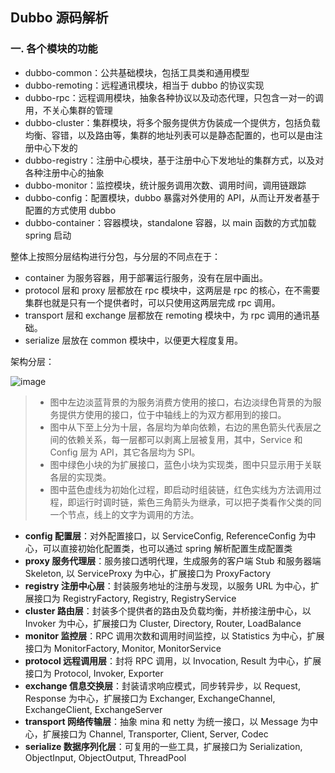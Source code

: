 ## Dubbo 源码解析

### 一. 各个模块的功能

- dubbo-common：公共基础模块，包括工具类和通用模型
- dubbo-remoting：远程通讯模块，相当于 dubbo 的协议实现
- dubbo-rpc：远程调用模块，抽象各种协议以及动态代理，只包含一对一的调用，不关心集群的管理
- dubbo-cluster：集群模块，将多个服务提供方伪装成一个提供方，包括负载均衡、容错，以及路由等，集群的地址列表可以是静态配置的，也可以是由注册中心下发的
- dubbo-registry：注册中心模块，基于注册中心下发地址的集群方式，以及对各种注册中心的抽象
- dubbo-monitor：监控模块，统计服务调用次数、调用时间，调用链跟踪
- dubbo-config：配置模块，dubbo 暴露对外使用的 API，从而让开发者基于配置的方式使用 dubbo
- dubbo-container：容器模块，standalone 容器，以 main 函数的方式加载 spring 启动

整体上按照分层结构进行分包，与分层的不同点在于：

- container 为服务容器，用于部署运行服务，没有在层中画出。
- protocol 层和 proxy 层都放在 rpc 模块中，这两层是 rpc 的核心，在不需要集群也就是只有一个提供者时，可以只使用这两层完成 rpc 调用。
- transport 层和 exchange 层都放在 remoting 模块中，为 rpc 调用的通讯基础。
- serialize 层放在 common 模块中，以便更大程度复用。

架构分层：

![image](http://dubbo.io/books/dubbo-dev-book/sources/images/dubbo-framework.jpg)

> - 图中左边淡蓝背景的为服务消费方使用的接口，右边淡绿色背景的为服务提供方使用的接口，位于中轴线上的为双方都用到的接口。
> - 图中从下至上分为十层，各层均为单向依赖，右边的黑色箭头代表层之间的依赖关系，每一层都可以剥离上层被复用，其中，Service 和 Config 层为 API，其它各层均为 SPI。
> - 图中绿色小块的为扩展接口，蓝色小块为实现类，图中只显示用于关联各层的实现类。
> - 图中蓝色虚线为初始化过程，即启动时组装链，红色实线为方法调用过程，即运行时调时链，紫色三角箭头为继承，可以把子类看作父类的同一个节点，线上的文字为调用的方法。

- __config 配置层__：对外配置接口，以 ServiceConfig, ReferenceConfig 为中心，可以直接初始化配置类，也可以通过 spring 解析配置生成配置类
- __proxy 服务代理层__：服务接口透明代理，生成服务的客户端 Stub 和服务器端 Skeleton, 以 ServiceProxy 为中心，扩展接口为 ProxyFactory
- __registry 注册中心层__：封装服务地址的注册与发现，以服务 URL 为中心，扩展接口为 RegistryFactory, Registry, RegistryService
- __cluster 路由层__：封装多个提供者的路由及负载均衡，并桥接注册中心，以 Invoker 为中心，扩展接口为 Cluster, Directory, Router, LoadBalance
- __monitor 监控层__：RPC 调用次数和调用时间监控，以 Statistics 为中心，扩展接口为 MonitorFactory, Monitor, MonitorService
- __protocol 远程调用层__：封将 RPC 调用，以 Invocation, Result 为中心，扩展接口为 Protocol, Invoker, Exporter
- __exchange 信息交换层__：封装请求响应模式，同步转异步，以 Request, Response 为中心，扩展接口为 Exchanger, ExchangeChannel, ExchangeClient, ExchangeServer
- __transport 网络传输层__：抽象 mina 和 netty 为统一接口，以 Message 为中心，扩展接口为 Channel, Transporter, Client, Server, Codec
- __serialize 数据序列化层__：可复用的一些工具，扩展接口为 Serialization, ObjectInput, ObjectOutput, ThreadPool